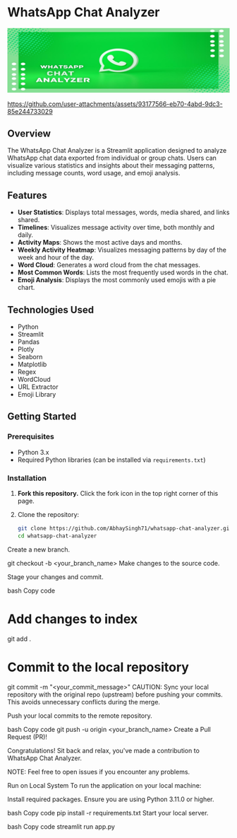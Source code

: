 # WhatsApp Chat Analyzer

![WhatsApp Chat Analyzer](banner.jpeg)



https://github.com/user-attachments/assets/93177566-eb70-4abd-9dc3-85e244733029

## Overview

The WhatsApp Chat Analyzer is a Streamlit application designed to analyze WhatsApp chat data exported from individual or group chats. Users can visualize various statistics and insights about their messaging patterns, including message counts, word usage, and emoji analysis.

## Features

- **User Statistics**: Displays total messages, words, media shared, and links shared.
- **Timelines**: Visualizes message activity over time, both monthly and daily.
- **Activity Maps**: Shows the most active days and months.
- **Weekly Activity Heatmap**: Visualizes messaging patterns by day of the week and hour of the day.
- **Word Cloud**: Generates a word cloud from the chat messages.
- **Most Common Words**: Lists the most frequently used words in the chat.
- **Emoji Analysis**: Displays the most commonly used emojis with a pie chart.

## Technologies Used

- Python
- Streamlit
- Pandas
- Plotly
- Seaborn
- Matplotlib
- Regex
- WordCloud
- URL Extractor
- Emoji Library

## Getting Started

### Prerequisites

- Python 3.x
- Required Python libraries (can be installed via `requirements.txt`)

### Installation

1. **Fork this repository.** Click the fork icon in the top right corner of this page.

2. Clone the repository:
   ```bash
   git clone https://github.com/AbhaySingh71/whatsapp-chat-analyzer.git
   cd whatsapp-chat-analyzer

Create a new branch.

git checkout -b <your_branch_name>
Make changes to the source code.

Stage your changes and commit.

bash
Copy code
# Add changes to index
git add .

# Commit to the local repository
git commit -m "<your_commit_message>"
CAUTION: Sync your local repository with the original repo (upstream) before pushing your commits. This avoids unnecessary conflicts during the merge.

Push your local commits to the remote repository.

bash
Copy code
git push -u origin <your_branch_name>
Create a Pull Request (PR)!

Congratulations! Sit back and relax, you've made a contribution to WhatsApp Chat Analyzer.

NOTE: Feel free to open issues if you encounter any problems.

Run on Local System
To run the application on your local machine:

Install required packages. Ensure you are using Python 3.11.0 or higher.

bash
Copy code
pip install -r requirements.txt
Start your local server.

bash
Copy code
streamlit run app.py
